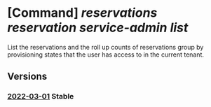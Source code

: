 # [Command] _reservations reservation service-admin list_

List the reservations and the roll up counts of reservations group by provisioning states that the user has access to in the current tenant.

## Versions

### [2022-03-01](/Resources/mgmt-plane/L3Byb3ZpZGVycy9taWNyb3NvZnQuY2FwYWNpdHkvcmVzZXJ2YXRpb25z/2022-03-01.xml) **Stable**

<!-- mgmt-plane /providers/microsoft.capacity/reservations 2022-03-01 -->
